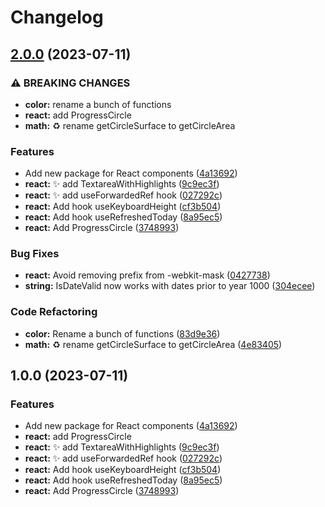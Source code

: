 # Changelog

## [2.0.0](https://github.com/bag-of-tricks/baggie/compare/react-v1.0.0...react-v2.0.0) (2023-07-11)


### ⚠ BREAKING CHANGES

* **color:** rename a bunch of functions
* **react:** add ProgressCircle
* **math:** ♻ rename getCircleSurface to getCircleArea

### Features

* Add new package for React components ([4a13692](https://github.com/bag-of-tricks/baggie/commit/4a136920556d2dfdad9058d910c10a748fa2e188))
* **react:** ✨ add TextareaWithHighlights ([9c9ec3f](https://github.com/bag-of-tricks/baggie/commit/9c9ec3f5e737c57411394de37e18f4b184fc2a91))
* **react:** ✨ add useForwardedRef hook ([027292c](https://github.com/bag-of-tricks/baggie/commit/027292c6e8bdebe0f957ab8be71538f2f86f1b6f))
* **react:** Add hook useKeyboardHeight ([cf3b504](https://github.com/bag-of-tricks/baggie/commit/cf3b504f7878a8c37870ae896ec47266b2b85fa1))
* **react:** Add hook useRefreshedToday ([8a95ec5](https://github.com/bag-of-tricks/baggie/commit/8a95ec584ae761f187e4f74f8fcd4e536a998961))
* **react:** Add ProgressCircle ([3748993](https://github.com/bag-of-tricks/baggie/commit/3748993b478add567bc1c562f25e6b6b064cf441))


### Bug Fixes

* **react:** Avoid removing prefix from -webkit-mask ([0427738](https://github.com/bag-of-tricks/baggie/commit/04277384aa9bef1bb30264a5ae14ca65bc3b8f6e))
* **string:** IsDateValid now works with dates prior to year 1000 ([304ecee](https://github.com/bag-of-tricks/baggie/commit/304ecee7835ee2eec4e6525ae1a8e65febc78945))


### Code Refactoring

* **color:** Rename a bunch of functions ([83d9e36](https://github.com/bag-of-tricks/baggie/commit/83d9e365130b24019c9e2ac49b89afa5eef20cbb))
* **math:** ♻ rename getCircleSurface to getCircleArea ([4e83405](https://github.com/bag-of-tricks/baggie/commit/4e83405948a7a82a1ebc40b0af5fde373ff82483))

## 1.0.0 (2023-07-11)


### Features

* Add new package for React components ([4a13692](https://github.com/bag-of-tricks/baggie/commit/4a136920556d2dfdad9058d910c10a748fa2e188))
* **react:** add ProgressCircle
* **react:** ✨ add TextareaWithHighlights ([9c9ec3f](https://github.com/bag-of-tricks/baggie/commit/9c9ec3f5e737c57411394de37e18f4b184fc2a91))
* **react:** ✨ add useForwardedRef hook ([027292c](https://github.com/bag-of-tricks/baggie/commit/027292c6e8bdebe0f957ab8be71538f2f86f1b6f))
* **react:** Add hook useKeyboardHeight ([cf3b504](https://github.com/bag-of-tricks/baggie/commit/cf3b504f7878a8c37870ae896ec47266b2b85fa1))
* **react:** Add hook useRefreshedToday ([8a95ec5](https://github.com/bag-of-tricks/baggie/commit/8a95ec584ae761f187e4f74f8fcd4e536a998961))
* **react:** Add ProgressCircle ([3748993](https://github.com/bag-of-tricks/baggie/commit/3748993b478add567bc1c562f25e6b6b064cf441))
